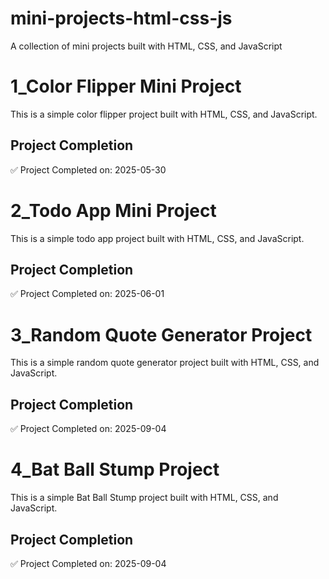 # mini-projects-html-css-js
A collection of mini projects built with HTML, CSS, and JavaScript


# 1_Color Flipper Mini Project
This is a simple color flipper project built with HTML, CSS, and JavaScript.
## Project Completion
✅ Project Completed on: 2025-05-30

# 2_Todo App Mini Project
This is a simple todo app project built with HTML, CSS, and JavaScript.
## Project Completion
✅ Project Completed on: 2025-06-01

# 3_Random Quote Generator Project
This is a simple random quote generator project built with HTML, CSS, and JavaScript.
## Project Completion
✅ Project Completed on: 2025-09-04

# 4_Bat Ball Stump Project
This is a simple Bat Ball Stump project built with HTML, CSS, and JavaScript.
## Project Completion
✅ Project Completed on: 2025-09-04


